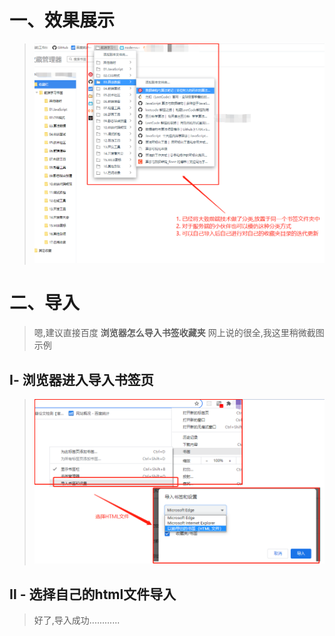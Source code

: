 # 一、效果展示

> ![image-20210912133136471](README%E4%B8%AD%E7%9A%84%E5%9B%BE%E7%89%87/image-20210912133136471.png) 

# 二、导入

> 嗯,建议直接百度 **浏览器怎么导入书签收藏夹** 网上说的很全,我这里稍微截图示例

## Ⅰ- 浏览器进入导入书签页

>
>
>![image-20210912134051611](README%E4%B8%AD%E7%9A%84%E5%9B%BE%E7%89%87/image-20210912134051611.png) 

## Ⅱ - 选择自己的html文件导入

>好了,导入成功............